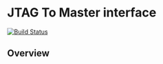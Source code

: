 JTAG To Master interface
========================================================

[![Build Status](https://travis-ci.org/milovanovic/jtag2mm.svg?branch=master)](https://travis-ci.org/milovanovic/jtag2mm)

## Overview
